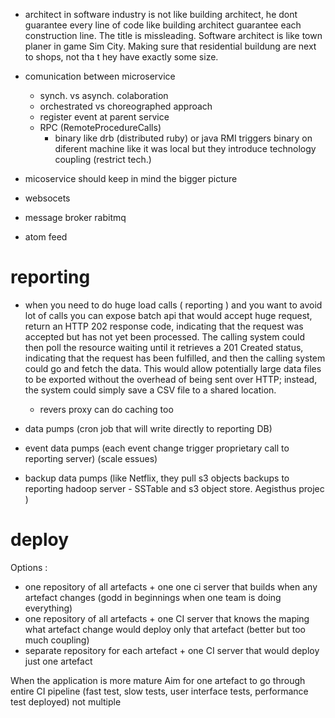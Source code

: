 * architect in software industry is not like building architect, he dont
  guarantee every line of code like building architect guarantee each
construction line. The title is missleading. Software architect is like
town planer in game Sim City. Making sure that residential buildung are
next to shops, not tha t hey have exactly some size.

* comunication between microservice 
  * synch. vs asynch. colaboration
  * orchestrated vs choreographed approach
  * register event at parent service
  * RPC (RemoteProcedureCalls)
    * binary like drb (distributed ruby) or java RMI
      triggers binary on diferent machine like it was local
      but they introduce technology coupling (restrict tech.)



* micoservice should keep in mind the bigger picture
* websocets 
* message broker rabitmq 
* atom feed

# reporting
* when you need to do huge load calls ( reporting ) and you want to
  avoid lot of calls you can expose batch api that would accept huge
request, return an
HTTP 202 response code, indicating that the request was accepted but has
not yet been
processed. The calling system could then poll the resource waiting until
it retrieves a 201
Created status, indicating that the request has been fulfilled, and then
the calling system
could go and fetch the data. This would allow potentially large data
files to be exported
without the overhead of being sent over HTTP; instead, the system could
simply save a
CSV file to a shared location.

   * revers proxy can do caching too
* data pumps (cron job that will write directly to reporting DB)
* event data pumps (each event change trigger proprietary call to
  reporting server) (scale essues)
* backup data pumps (like Netflix, they pull s3 objects backups to
  reporting hadoop server - SSTable and s3 object store. 
 Aegisthus projec )

# deploy

Options :
  * one repository of all artefacts + one one ci server that builds when
    any artefact changes (godd in beginnings when one team is doing
everything)
  * one repository of all artefacts + one CI server that knows the
    maping what artefact change would deploy only that artefact (better
but too much coupling)
  * separate repository for each artefact + one CI server that would
    deploy just one artefact
 

When the application is more mature Aim for one artefact to go through
entire CI pipeline (fast test, slow tests, user interface tests,
performance test deployed) not multiple


